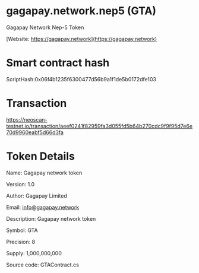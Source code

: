 # gagapay.network.nep5 (GTA)
Gagapay Network Nep-5 Token

[Website: https://gagapay.network](https://gagapay.network)

# Smart contract hash
ScriptHash:0x06f4b1235f6300477d56b9a1f1de5b0172dfe103

# Transaction
https://neoscan-testnet.io/transaction/aeef0241f82959fa3d055fd5b64b270cdc9f9f95d7e6e70d9960eabf5d66d3fa


# Token Details

Name: Gagapay network token

Version: 1.0

Author: Gagapay Limited

Email: info@gagapay.network

Description: Gagapay network token

Symbol: GTA

Precision: 8

Supply: 1,000,000,000

Source code: GTAContract.cs


